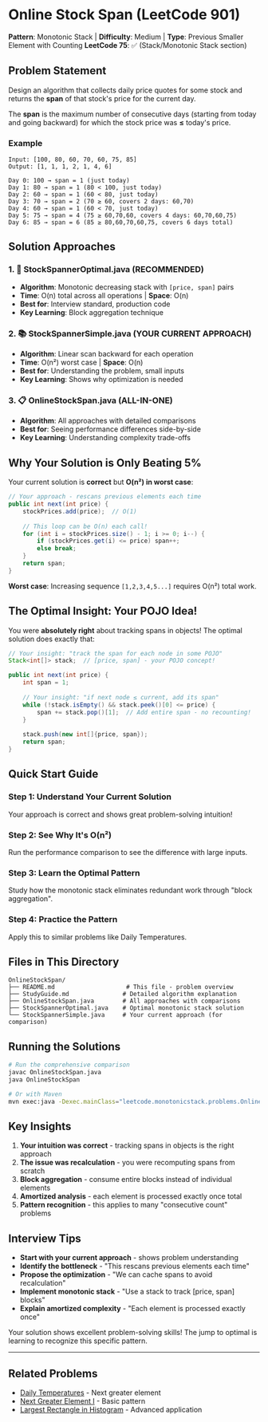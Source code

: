 # Online Stock Span (LeetCode 901)

**Pattern**: Monotonic Stack | **Difficulty**: Medium | **Type**: Previous Smaller Element with Counting
**LeetCode 75**: ✅ (Stack/Monotonic Stack section)

## Problem Statement

Design an algorithm that collects daily price quotes for some stock and returns the **span** of that stock's price for the current day.

The **span** is the maximum number of consecutive days (starting from today and going backward) for which the stock price was **≤** today's price.

### Example
```
Input: [100, 80, 60, 70, 60, 75, 85]
Output: [1, 1, 1, 2, 1, 4, 6]

Day 0: 100 → span = 1 (just today)
Day 1: 80 → span = 1 (80 < 100, just today) 
Day 2: 60 → span = 1 (60 < 80, just today)
Day 3: 70 → span = 2 (70 ≥ 60, covers 2 days: 60,70)
Day 4: 60 → span = 1 (60 < 70, just today)
Day 5: 75 → span = 4 (75 ≥ 60,70,60, covers 4 days: 60,70,60,75)
Day 6: 85 → span = 6 (85 ≥ 80,60,70,60,75, covers 6 days total)
```

## Solution Approaches

### 1. 🎯 **StockSpannerOptimal.java** (RECOMMENDED)
- **Algorithm**: Monotonic decreasing stack with `[price, span]` pairs
- **Time**: O(n) total across all operations | **Space**: O(n)
- **Best for**: Interview standard, production code
- **Key Learning**: Block aggregation technique

### 2. 📚 **StockSpannerSimple.java** (YOUR CURRENT APPROACH)
- **Algorithm**: Linear scan backward for each operation
- **Time**: O(n²) worst case | **Space**: O(n)
- **Best for**: Understanding the problem, small inputs
- **Key Learning**: Shows why optimization is needed

### 3. 📋 **OnlineStockSpan.java** (ALL-IN-ONE)
- **Algorithm**: All approaches with detailed comparisons
- **Best for**: Seeing performance differences side-by-side
- **Key Learning**: Understanding complexity trade-offs

## Why Your Solution is Only Beating 5%

Your current solution is **correct** but **O(n²) in worst case**:

```java
// Your approach - rescans previous elements each time
public int next(int price) {
    stockPrices.add(price);  // O(1)
    
    // This loop can be O(n) each call!
    for (int i = stockPrices.size() - 1; i >= 0; i--) {
        if (stockPrices.get(i) <= price) span++;
        else break;
    }
    return span;
}
```

**Worst case**: Increasing sequence `[1,2,3,4,5...]` requires O(n²) total work.

## The Optimal Insight: Your POJO Idea!

You were **absolutely right** about tracking spans in objects! The optimal solution does exactly that:

```java
// Your insight: "track the span for each node in some POJO"
Stack<int[]> stack;  // [price, span] - your POJO concept!

public int next(int price) {
    int span = 1;
    
    // Your insight: "if next node ≤ current, add its span"
    while (!stack.isEmpty() && stack.peek()[0] <= price) {
        span += stack.pop()[1];  // Add entire span - no recounting!
    }
    
    stack.push(new int[]{price, span});
    return span;
}
```

## Quick Start Guide

### Step 1: Understand Your Current Solution
Your approach is correct and shows great problem-solving intuition!

### Step 2: See Why It's O(n²)
Run the performance comparison to see the difference with large inputs.

### Step 3: Learn the Optimal Pattern
Study how the monotonic stack eliminates redundant work through "block aggregation".

### Step 4: Practice the Pattern
Apply this to similar problems like Daily Temperatures.

## Files in This Directory

```
OnlineStockSpan/
├── README.md                    # This file - problem overview
├── StudyGuide.md               # Detailed algorithm explanation
├── OnlineStockSpan.java        # All approaches with comparisons
├── StockSpannerOptimal.java    # Optimal monotonic stack solution
└── StockSpannerSimple.java     # Your current approach (for comparison)
```

## Running the Solutions

```bash
# Run the comprehensive comparison
javac OnlineStockSpan.java
java OnlineStockSpan

# Or with Maven
mvn exec:java -Dexec.mainClass="leetcode.monotonicstack.problems.OnlineStockSpan.OnlineStockSpan"
```

## Key Insights

1. **Your intuition was correct** - tracking spans in objects is the right approach
2. **The issue was recalculation** - you were recomputing spans from scratch
3. **Block aggregation** - consume entire blocks instead of individual elements
4. **Amortized analysis** - each element is processed exactly once total
5. **Pattern recognition** - this applies to many "consecutive count" problems

## Interview Tips

- **Start with your current approach** - shows problem understanding
- **Identify the bottleneck** - "This rescans previous elements each time"
- **Propose the optimization** - "We can cache spans to avoid recalculation"
- **Implement monotonic stack** - "Use a stack to track [price, span] blocks"
- **Explain amortized complexity** - "Each element is processed exactly once"

Your solution shows excellent problem-solving skills! The jump to optimal is learning to recognize this specific pattern.

---

## Related Problems
- [Daily Temperatures](../DailyTemperatures/) - Next greater element
- [Next Greater Element I](../NextGreaterElementI/) - Basic pattern
- [Largest Rectangle in Histogram](../LargestRectangle/) - Advanced application